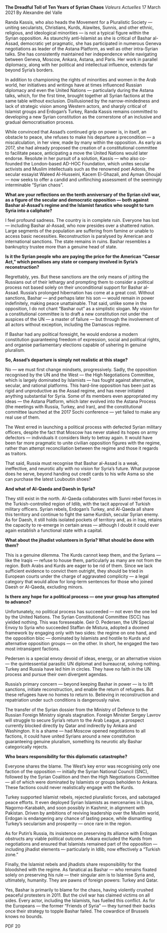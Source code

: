 **The Dreadful Toll of Ten Years of Syrian Chaos** _Valeurs Actuelles_ 17 March 2021 By Alexandre del Valle

Randa Kassis, who also heads the Movement for a Pluralistic Society — uniting secularists, Christians, Kurds, Alawites, Sunnis, and other ethnic, religious, and ideological minorities — is not a typical figure within the Syrian opposition. As staunchly anti-Islamist as she is critical of Bashar al-Assad, democratic yet pragmatic, she has participated in numerous Geneva negotiations as leader of the Astana Platform, as well as other intra-Syrian talks. She has consistently maintained her independence while navigating between Geneva, Moscow, Ankara, Astana, and Paris. Her work in parallel diplomacy, along with her political and intellectual influence, extends far beyond Syria’s borders.

In addition to championing the rights of minorities and women in the Arab world, her initiatives and writings have at times influenced Russian diplomacy and even the United Nations — particularly during the Astana talks, which, for the first time, brought together all Syrian factions at the same table without exclusion. Disillusioned by the narrow-mindedness and lack of strategic vision among Western actors, and sharply critical of Islamist groups and Erdogan’s Turkey, Randa Kassis remains committed to developing a new Syrian constitution as the cornerstone of an inclusive and gradual democratisation process.

While convinced that Assad’s continued grip on power is, in itself, an obstacle to peace, she refuses to make his departure a precondition — a miscalculation, in her view, made by many within the opposition. As early as 2017, she had already proposed the creation of a constitutional committee to facilitate peace, anticipating a move the United Nations would later endorse. Resolute in her pursuit of a solution, Kassis — who also co-founded the London-based AD-HOC Foundation, which unites secular activists and Muslim intellectuals such as the renowned poet Adonis, the secular essayist Waleed Al-Husseini, Kacem El-Ghazali, and Ayman Ghoujal — now seeks to offer a candid and unflinching assessment of the seemingly interminable “Syrian chaos”.

**What are your reflections on the tenth anniversary of the Syrian civil war, as a figure of the secular and democratic opposition — both against Bashar al-Assad’s regime and the Islamist fanatics who sought to turn Syria into a caliphate?**

I feel profound sadness. The country is in complete ruin. Everyone has lost — including Bashar al-Assad, who now presides over a shattered nation. Large segments of the population are suffering from famine or unable to access basic necessities. Reconstruction is paralysed by American and international sanctions. The state remains in ruins. Bashar resembles a bankruptcy trustee more than a genuine head of state.

**Is it the Syrian people who are paying the price for the American “Caesar Act,” which penalises any state or company involved in Syria’s reconstruction?**

Regrettably, yes. But these sanctions are the only means of jolting the Russians out of their lethargy and prompting them to consider a political process not based solely on their unconditional support for Bashar al-Assad. Russia’s prolonged hibernation has come at a great cost. Without sanctions, Bashar — and perhaps later his son — would remain in power indefinitely, making peace unattainable. That said, unlike some in the opposition, I do not chant “Bashar out” as a simplistic slogan. My vision for a constitutional committee is to draft a new constitution not under the auspices of the UN — a master of failure — but through the involvement of all actors without exception, including the Damascus regime.

If Bashar had any political foresight, he would endorse a modern constitution guaranteeing freedom of expression, social and political rights, and organise parliamentary elections capable of ushering in genuine pluralism.

**So, Assad’s departure is simply not realistic at this stage?**

No — we must first change mindsets, progressively. Sadly, the opposition recognised by the UN and the West — the High Negotiations Committee, which is largely dominated by Islamists — has fought against alternative, secular, and rational platforms. This hard-line opposition has been just as rigid and unproductive as the Assad regime, and has never initiated anything substantial for Syria. Some of its members even appropriated my ideas — the Astana Platform, which later evolved into the Astana Process (the meetings with Russia, Turkey, and Iran), and the constitutional committee launched at the 2017 Sochi conference — yet failed to make any real use of them.

The West erred in launching a political process with defected Syrian military officers, despite the fact that Moscow has never staked its hopes on army defectors — individuals it considers likely to betray again. It would have been far more pragmatic to unite civilian opposition figures with the regime, rather than attempt reconciliation between the regime and those it regards as traitors.

That said, Russia must recognise that Bashar al-Assad is a weak, ineffective, and neurotic ally with no vision for Syria’s future. What purpose does he serve, beyond handing out credit cards to his wife Asma so she can purchase the latest Louboutin shoes?

**And what of Al-Qaeda and Daesh in Syria?**

They still exist in the north. Al-Qaeda collaborates with Sunni rebel forces in the Turkish-controlled region of Idlib, with the tacit approval of Turkish military officers. Syrian rebels, Erdogan’s Turkey, and Al-Qaeda all share this territory and continue to fight the same Kurdish, secular Syrian enemy. As for Daesh, it still holds isolated pockets of territory and, as in Iraq, retains the capacity to re-emerge in certain areas — although I doubt it could ever again establish a functional state with a capital.

**What about the jihadist volunteers in Syria? What should be done with them?**

This is a genuine dilemma. The Kurds cannot keep them, and the Syrians — like the Iraqis — refuse to house them, particularly as many are not from the region. Both Arabs and Kurds are eager to be rid of them. Since we lack sufficient evidence to convict them outright, they should be tried in European courts under the charge of aggravated complicity — a legal category that would allow for long-term sentences for those who joined Daesh or Al-Qaeda, excluding minors.

**Is there any hope for a political process — one your group has attempted to advance?**

Unfortunately, no political process has succeeded — not even the one led by the United Nations. The Syrian Constitutional Committee (SCC) has yielded nothing. This was foreseeable. Geir O. Pedersen, the UN Special Envoy to Syria who succeeded Staffan de Mistura, adopted a doomed framework by engaging only with two sides: the regime on one hand, and the opposition bloc — dominated by Islamists and hostile to Kurds and alternative opposition groups — on the other. In short, he engaged the two most intransigent factions.

Pedersen is a special envoy devoid of ideas, energy, or an alternative vision — the quintessential parasitic UN diplomat and bureaucrat, solving nothing. Turkey and Russia have led him in circles. They have no faith in the UN process and pursue their own divergent agendas.

Russia’s primary concern — beyond keeping Bashar in power — is to lift sanctions, initiate reconstruction, and enable the return of refugees. But these refugees have no homes to return to. Believing in reconstruction and repatriation under such conditions is dangerously naïve.

The transfer of the Syrian dossier from the Ministry of Defence to the Russian Foreign Ministry signals stagnation. Foreign Minister Sergey Lavrov will struggle to secure Syria’s return to the Arab League, a prospect currently blocked directly by Qatar and indirectly by Ankara and Washington. It is a shame — had Moscow opened negotiations to all factions, it could have united Syrians around a new constitution guaranteeing genuine pluralism, something its neurotic ally Bashar categorically rejects.

**Who bears responsibility for this diplomatic catastrophe?**

Everyone shares the blame. The West’s key error was recognising only one faction of the opposition — initially the Syrian National Council (SNC), followed by the Syrian Coalition and then the High Negotiations Committee — all of which were dominated by Islamists or groups beholden to Ankara. These factions could never realistically engage with the Kurds.

Turkey supported Islamist rebels, rejected pluralistic forces, and sabotaged peace efforts. It even deployed Syrian Islamists as mercenaries in Libya, Nagorno-Karabakh, and soon possibly in Kashmir, in alignment with Pakistan. Driven by ambitions of reviving leadership over the Muslim world, Erdogan is endangering any chance of lasting peace, while dismantling Turkey’s secularism and prosperity — once rare in the region.

As for Putin’s Russia, its insistence on preserving its alliance with Erdogan obstructs any viable political outcome. Ankara excluded the Kurds from negotiations and ensured that Islamists remained part of the opposition — including jihadist elements — particularly in Idlib, now effectively a “Turkish zone.”

Finally, the Islamist rebels and jihadists share responsibility for the bloodshed with the regime. As fanatical as Bashar — who remains fixated solely on preserving his rule — their singular aim is to Islamise Syria and, ultimately, humanity. They are pawns of foreign powers: Turkey and Qatar.

Yes, Bashar is primarily to blame for the chaos, having violently crushed peaceful protesters in 2011. But the civil war has claimed victims on all sides. Every actor, including the Islamists, has fuelled this conflict. As for the Europeans — the former “Friends of Syria” — they turned their backs once their strategy to topple Bashar failed. The cowardice of Brussels knows no bounds.

PDF 20